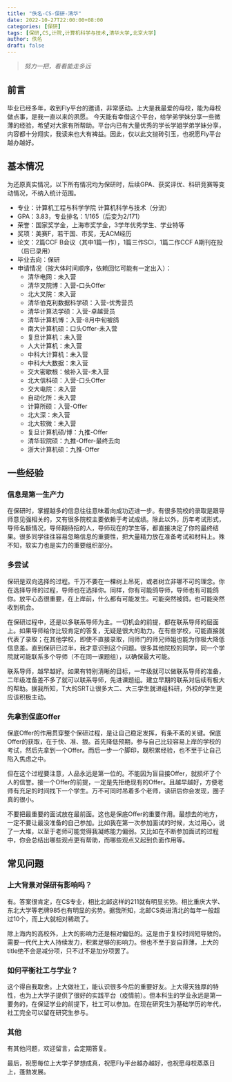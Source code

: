 ```yaml
---
title: "佚名-CS-保研-清华"
date: 2022-10-27T22:00:00+08:00
categories: [保研]
tags: [保研,CS,计院,计算机科学与技术,清华大学,北京大学]
author: 佚名
draft: false
---
```


> *努力一把，看看能走多远*

## 前言

毕业已经多年，收到Fly平台的邀请，非常感动。上大是我最爱的母校，能为母校做点事，是我一直以来的夙愿。 今天能有幸借这个平台，给学弟学妹分享一些微薄的经验，希望对大家有所帮助。平台内已有大量优秀的学长学姐学弟学妹分享，内容都十分翔实，我读来也大有裨益。因此，仅以此文抛砖引玉，也祝愿Fly平台越办越好。


## 基本情况

为还原真实情况，以下所有情况均为保研时，后续GPA、获奖评优、科研竞赛等变动情况，不纳入统计范围。

* 专业：计算机工程与科学学院 计算机科学与技术（分流）
* GPA：3.83，专业排名：1/165（后变为2/171）
* 荣誉：国家奖学金，上海市奖学金，3学年优秀学生、学业特等
* 奖项：美赛F，若干国、市奖，无ACM经历
* 论文：2篇CCF B会议（其中1篇一作），1篇三作SCI，1篇二作CCF A期刊在投（后已录用）
* 毕业去向：保研
* 申请情况（按大体时间顺序，依赖回忆可能有一定出入）：
  * 清华电网：未入营
  * 清华叉院博：入营-口头Offer
  * 北大叉院：未入营
  * 清华伯克利数据科学硕：入营-优秀营员
  * 清华计算法学硕：入营-卓越营员
  * 清华计算机博：入营-8月中旬被鸽
  * 南大计算机硕：口头Offer-未入营
  * 复旦计算机：未入营
  * 人大计算机：未入营
  * 中科大计算机：未入营
  * 中科大大数据：未入营
  * 交大密歇根：候补入营-未入营
  * 北大信科硕：入营-口头Offer
  * 交大电院：未入营
  * 自动化所：未入营
  * 计算所硕：入营-Offer
  * 北大深：未入营
  * 北大软微：未入营
  * 复旦计算机硕/博：九推-Offer
  * 清华软院硕：九推-Offer-最终去向
  * 浙大计算机硕：九推-Offer

## 一些经验

### 信息是第一生产力
在保研时，掌握越多的信息往往意味着向成功迈进一步。有很多院校的录取是跟导师意见强相关的，又有很多院校主要依赖于考试成绩。除此以外，历年考试形式，导师名额情况，导师期待招的人，导师现在的学生等，都直接决定了你的最终结果。很多同学往往容易忽略信息的重要性，把大量精力放在准备考试和材料上。殊不知，软实力也是实力的重要组织部分。

### 多尝试

保研是双向选择的过程。千万不要在一棵树上吊死，或者树立非哪不可的理念。你在选择导师的过程，导师也在选择你。同样，你有可能鸽导师，导师也有可能鸽你。放平心态很重要，在上岸前，什么都有可能发生。可能突然被鸽，也可能突然收到机会。

在保研过程中，还是以多联系导师为主。一切机会的前提，都在联系导师的层面上。如果导师给你比较肯定的答复，无疑是很大的助力。在有些学校，可能直接就代表了录取；在其他学校，即使不直接录取，同师门的师兄师姐也能为你极大降低信息差。直到保研已过半，我才意识到这个问题。很多其他院校的同学，同一个学院就可能联系多个导师（不在同一课题组），以确保最大可能。

联系导师，越早越好。如果有特别清晰的目标，一年级就可以做联系导师的准备，二年级准备差不多了就可以联系导师，先进课题组。建立早期的联系对后续有极大的帮助。据我所知，T大的SRT让很多大二、大三学生就进组科研，外校的学生更应该积极主动。

### 先拿到保底Offer

保底Offer的作用贯穿整个保研过程，是让自己稳定发挥，有条不紊的关键。保底Offer的获取，在于快、准、狠。首先降低预期，参与自己比较容易上岸的学校的考试，然后先拿到一个Offer。而后一步一个脚印，既积累经验，也不至于让自己陷入焦虑之中。

但在这个过程要注意，人品永远是第一位的。不能因为盲目接Offer，就损坏了个人的信誉。接一个Offer的前提，一定是先拒绝现有的Offer。且越早越好，方便老师有充足的时间找下一个学生。万不可同时吊着多个老师，读研后你会发现，圈子真的很小。

不要把最重要的面试放在最前面。这也是保底Offer的重要作用。最想去的地方，一定不要让最没准备的自己参加。比如我在第一次参加面试的时候，太过用心，说了一大堆，以至于老师可能觉得我凝练能力偏弱。又比如在不断参加面试的过程中，你会总结出哪些观点更有帮助，而哪些观点又起到负面作用等。


## 常见问题

### 上大背景对保研有影响吗？

有。答案很肯定，在CS专业，相比北邮这样的211就有明显劣势。相比重庆大学、东北大学等老牌985也有明显的劣势。据我所知，北邮CS类进清北的每年一般超过10个，而上大就相对稀疏了。

除上海内的高校外，上大的影响力还是相对偏低的。这是由于复校时间短导致的。需要一代代上大人持续发力，积累足够的影响力。但也不至于妄自菲薄，上大的title绝不会是减分项，只不过不是加分项罢了。

### 如何平衡社工与学业？

这个得自我取舍。上大做社工，能认识很多今后的重要好友。上大得天独厚的特性，也为上大学子提供了很好的实践平台（疫情前）。但本科生的学业永远是第一要务的，在保证学业的前提下，社工可以参加。在现在研究生为基础学历的年代，社工完全可以留在研究生参与。

### 其他

有其他问题，欢迎留言，会定期答复。

最后，祝愿每位上大学子梦想成真，祝愿Fly平台越办越好，也祝愿母校蒸蒸日上，蓬勃发展。